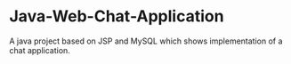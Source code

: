 # Java-Web-Chat-Application
A  java project based on JSP and MySQL which shows implementation of a chat application.
